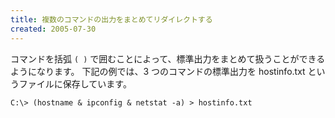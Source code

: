 ```yaml
---
title: 複数のコマンドの出力をまとめてリダイレクトする
created: 2005-07-30
---
```


コマンドを括弧 `( )` で囲むことによって、標準出力をまとめて扱うことができるようになります。
下記の例では、3 つのコマンドの標準出力を hostinfo.txt というファイルに保存しています。

```
C:\> (hostname & ipconfig & netstat -a) > hostinfo.txt
```

